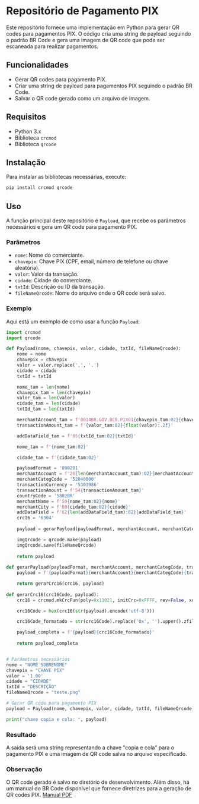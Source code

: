# Repositório de Pagamento PIX

Este repositório fornece uma implementação em Python para gerar QR codes para pagamentos PIX. O código cria uma string de payload seguindo o padrão BR Code e gera uma imagem de QR code que pode ser escaneada para realizar pagamentos.

## Funcionalidades

- Gerar QR codes para pagamento PIX.
- Criar uma string de payload para pagamentos PIX seguindo o padrão BR Code.
- Salvar o QR code gerado como um arquivo de imagem.

## Requisitos

- Python 3.x
- Biblioteca `crcmod`
- Biblioteca `qrcode`

## Instalação

Para instalar as bibliotecas necessárias, execute:

```sh
pip install crcmod qrcode
```

## Uso

A função principal deste repositório é `Payload`, que recebe os parâmetros necessários e gera um QR code para pagamento PIX.

### Parâmetros

- `nome`: Nome do comerciante.
- `chavepix`: Chave PIX (CPF, email, número de telefone ou chave aleatória).
- `valor`: Valor da transação.
- `cidade`: Cidade do comerciante.
- `txtId`: Descrição ou ID da transação.
- `fileNameQrcode`: Nome do arquivo onde o QR code será salvo.

### Exemplo

Aqui está um exemplo de como usar a função `Payload`:

```py
import crcmod
import qrcode

def Payload(nome, chavepix, valor, cidade, txtId, fileNameQrcode):
    nome = nome
    chavepix = chavepix
    valor = valor.replace(',', '.')
    cidade = cidade
    txtId = txtId

    nome_tam = len(nome)
    chavepix_tam = len(chavepix)
    valor_tam = len(valor)
    cidade_tam = len(cidade)
    txtId_tam = len(txtId)

    merchantAccount_tam = f'0014BR.GOV.BCB.PIX01{chavepix_tam:02}{chavepix}'
    transactionAmount_tam = f'{valor_tam:02}{float(valor):.2f}'

    addDataField_tam = f'05{txtId_tam:02}{txtId}'

    nome_tam = f'{nome_tam:02}'

    cidade_tam = f'{cidade_tam:02}'

    payloadFormat = '000201'
    merchantAccount = f'26{len(merchantAccount_tam):02}{merchantAccount_tam}'
    merchantCategCode = '52040000'
    transactionCurrency = '5303986'
    transactionAmount = f'54{transactionAmount_tam}'
    countryCode = '5802BR'
    merchantName = f'59{nome_tam:02}{nome}'
    merchantCity = f'60{cidade_tam:02}{cidade}'
    addDataField = f'62{len(addDataField_tam):02}{addDataField_tam}'
    crc16 = '6304'
    
    payload = gerarPayload(payloadFormat, merchantAccount, merchantCategCode, transactionCurrency, transactionAmount, countryCode, merchantName, merchantCity, addDataField, crc16)

    imgQrcode = qrcode.make(payload)
    imgQrcode.save(fileNameQrcode)
    
    return payload
  
def gerarPayload(payloadFormat, merchantAccount, merchantCategCode, transactionCurrency, transactionAmount, countryCode, merchantName, merchantCity, addDataField, crc16):
    payload = f'{payloadFormat}{merchantAccount}{merchantCategCode}{transactionCurrency}{transactionAmount}{countryCode}{merchantName}{merchantCity}{addDataField}{crc16}'

    return gerarCrc16(crc16, payload)
    
def gerarCrc16(crc16Code, payload):
    crc16 = crcmod.mkCrcFun(poly=0x11021, initCrc=0xFFFF, rev=False, xorOut=0x0000)

    crc16Code = hex(crc16(str(payload).encode('utf-8')))

    crc16Code_formatado = str(crc16Code).replace('0x', '').upper().zfill(4)

    payload_completa = f'{payload}{crc16Code_formatado}'
        
    return payload_completa


# Parâmetros necessários
nome = "NOME SOBRENOME"
chavepix = "CHAVE PIX"
valor = '1.00'
cidade = "CIDADE"
txtId = "DESCRIÇÃO"
fileNameQrcode = "teste.png"

# Gerar QR code para pagamento PIX
payload = Payload(nome, chavepix, valor, cidade, txtId, fileNameQrcode)

print("chave copia e cola: ", payload)
```

### Resultado

A saída será uma string representando a chave "copia e cola" para o pagamento PIX e uma imagem de QR code salva no arquivo especificado.

### Observação

O QR code gerado é salvo no diretório de desenvolvimento. Além disso, há um manual do BR Code disponível que fornece diretrizes para a geração de QR codes PIX. [Manual PDF](https://github.com/LuisSilvah/pagamento_pix/blob/main/ManualBRCode.pdf)
